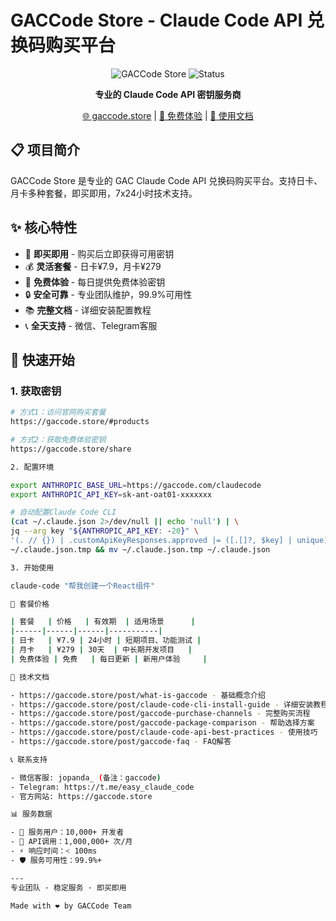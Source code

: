 # GACCode Store - Claude Code API 兑换码购买平台

  <div align="center">

  ![GACCode Store](https://img.shields.io/badge/GACCode-Store-blue?style=for-the-badge)
  ![Status](https://img.shields.io/badge/status-active-success?style=for-the-badge)

  **专业的 Claude Code API 密钥服务商**

  [🌐 gaccode.store](https://gaccode.store) | [🎁 免费体验](https://gaccode.store/share) | [📖 
  使用文档](https://gaccode.store/posts)

  </div>

  ## 📋 项目简介

  GACCode Store 是专业的 GAC Claude Code API 兑换码购买平台。支持日卡、月卡多种套餐，即买即用，7x24小时技术支持。

  ## ✨ 核心特性

  - 🚀 **即买即用** - 购买后立即获得可用密钥
  - 💰 **灵活套餐** - 日卡¥7.9，月卡¥279
  - 🎁 **免费体验** - 每日提供免费体验密钥
  - 🔒 **安全可靠** - 专业团队维护，99.9%可用性
  - 📚 **完整文档** - 详细安装配置教程
  - 📞 **全天支持** - 微信、Telegram客服

  ## 🚀 快速开始

  ### 1. 获取密钥
  ```bash
  # 方式1：访问官网购买套餐
  https://gaccode.store/#products

  # 方式2：获取免费体验密钥
  https://gaccode.store/share

  2. 配置环境

  export ANTHROPIC_BASE_URL=https://gaccode.com/claudecode
  export ANTHROPIC_API_KEY=sk-ant-oat01-xxxxxxx

  # 自动配置Claude Code CLI
  (cat ~/.claude.json 2>/dev/null || echo 'null') | \
  jq --arg key "${ANTHROPIC_API_KEY: -20}" \
  '(. // {}) | .customApiKeyResponses.approved |= ([.[]?, $key] | unique)' > \
  ~/.claude.json.tmp && mv ~/.claude.json.tmp ~/.claude.json

  3. 开始使用

  claude-code "帮我创建一个React组件"

  🎯 套餐价格

  | 套餐   | 价格   | 有效期  | 适用场景      |
  |------|------|------|-----------|
  | 日卡   | ¥7.9 | 24小时 | 短期项目、功能测试 |
  | 月卡   | ¥279 | 30天  | 中长期开发项目   |
  | 免费体验 | 免费   | 每日更新 | 新用户体验     |

  📖 技术文档

  - https://gaccode.store/post/what-is-gaccode - 基础概念介绍
  - https://gaccode.store/post/claude-code-cli-install-guide - 详细安装教程
  - https://gaccode.store/post/gaccode-purchase-channels - 完整购买流程
  - https://gaccode.store/post/gaccode-package-comparison - 帮助选择方案
  - https://gaccode.store/post/claude-code-api-best-practices - 使用技巧
  - https://gaccode.store/post/gaccode-faq - FAQ解答

  📞 联系支持

  - 微信客服: jopanda_ (备注：gaccode)
  - Telegram: https://t.me/easy_claude_code
  - 官方网站: https://gaccode.store

  📊 服务数据

  - 👥 服务用户：10,000+ 开发者
  - 🚀 API调用：1,000,000+ 次/月
  - ⚡ 响应时间：< 100ms
  - 🛡️ 服务可用性：99.9%+

  ---
  专业团队 · 稳定服务 · 即买即用

  Made with ❤️ by GACCode Team

